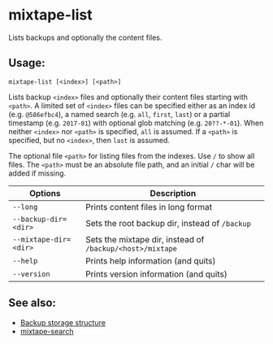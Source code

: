 # mixtape-list

Lists backups and optionally the content files.


## Usage:

    mixtape-list [<index>] [<path>]

Lists backup `<index>` files and optionally their content files starting
with `<path>`. A limited set of `<index>` files can be specified either as
an index id (e.g. `@586efbc4`), a named search (e.g. `all`, `first`,
`last`) or a partial timestamp (e.g. `2017-01`) with optional glob matching
(e.g. `20??-*-01`). When neither `<index>` nor `<path>` is specified, `all`
is assumed. If a `<path>` is specified, but no `<index>`, then `last` is
assumed.

The optional file `<path>` for listing files from the indexes. Use `/` to
show all files. The `<path>` must be an absolute file path, and an initial
`/` char will be added if missing.

| Options               | Description                                               |
| --------------------- | --------------------------------------------------------- |
| `--long`              | Prints content files in long format                       |
| `--backup-dir=<dir>`  | Sets the root backup dir, instead of `/backup`            |
| `--mixtape-dir=<dir>` | Sets the mixtape dir, instead of `/backup/<host>/mixtape` |
| `--help`              | Prints help information (and quits)                       |
| `--version`           | Prints version information (and quits)                    |


## See also:

* [Backup storage structure](storage.md)
* [mixtape-search](mixtape-search.md)
